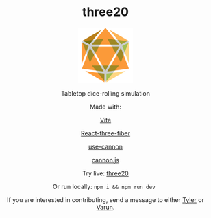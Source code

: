 <div align="center">
<h1>three20</h1>
<img src="./assets/logo.png" width="128" height="128" title="dice.br-ndt.dev"/>

Tabletop dice-rolling simulation

Made with:

<a href="https://vitejs.dev" target="_blank" rel="noreferrer">Vite</a>

<a href="https://docs.pmnd.rs/react-three-fiber/getting-started/introduction" target="_blank" rel="noreferrer">React-three-fiber</a>

<a href="https://github.com/pmndrs/use-cannon" target="_blank" rel="noreferrer">use-cannon</a>

<a href="https://schteppe.github.io/cannon.js/" target="_blank" rel="noreferrer">cannon.js</a>

Try live: <a href="https://dice.br-ndt.dev/" target="_blank" rel="noreferrer">three20</a>

Or run locally: `npm i && npm run dev `

If you are interested in contributing, send a message to either <a href="https://github.com/br-ndt" target="_blank" rel="noreferrer">Tyler</a> or <a href="https://github.com/vanadgir" target="_blank" rel="noreferrer">Varun</a>.

</div>
